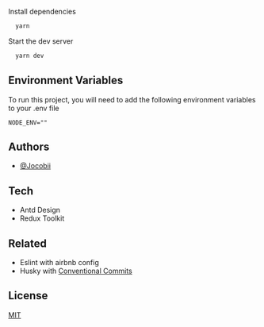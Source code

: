 Install dependencies

```bash
  yarn
```

Start the dev server 

```bash
  yarn dev
```


## Environment Variables

To run this project, you will need to add the following environment variables to your .env file

`NODE_ENV=""`
## Authors

- [@Jocobii](https://github.com/Jocobii)


## Tech

- Antd Design
- Redux Toolkit

## Related

- Eslint with airbnb config
- Husky with [Conventional Commits](https://www.conventionalcommits.org/en/v1.0.0/)



## License

[MIT](https://choosealicense.com/licenses/mit/)

